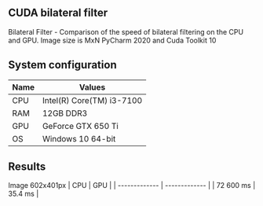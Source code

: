 ## CUDA bilateral filter
Bilateral Filter - Comparison of the speed of bilateral filtering on the CPU and GPU.
Image size is MxN
PyCharm 2020 and Cuda Toolkit 10

## System configuration
| Name  | Values |
| ------------- | ------------- |
| CPU | Intel(R) Core(TM) i3-7100  |
| RAM | 12GB DDR3  |
| GPU | GeForce GTX 650 Ti |  
| OS  |Windows 10 64-bit |

## Results
Image 602x401px
| CPU  | GPU |
| ------------- | ------------- |
| 72 600 ms | 35.4 ms |
